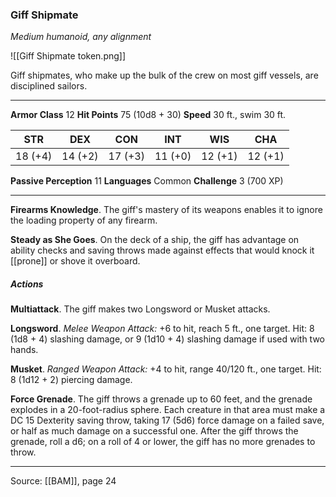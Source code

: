 ### Giff Shipmate
_Medium humanoid, any alignment_

![[Giff Shipmate token.png]]

Giff shipmates, who make up the bulk of the crew on most giff vessels, are disciplined sailors.




---

**Armor Class** 12
**Hit Points** 75 (10d8 + 30)
**Speed** 30 ft., swim 30 ft.

| STR     | DEX     | CON     | INT     | WIS     | CHA     |
|---------|---------|---------|---------|---------|---------|
| 18 (+4) | 14 (+2) | 17 (+3) | 11 (+0) | 12 (+1) | 12 (+1) |

**Passive Perception** 11
**Languages** Common
**Challenge** 3 (700 XP)

---

**Firearms Knowledge**. The giff's mastery of its weapons enables it to ignore the loading property of any firearm.

**Steady as She Goes**. On the deck of a ship, the giff has advantage on ability checks and saving throws made against effects that would knock it [[prone]] or shove it overboard.

##### Actions
**Multiattack**. The giff makes two Longsword or Musket attacks.

**Longsword**. _Melee Weapon Attack:_ +6 to hit, reach 5 ft., one target. Hit: 8 (1d8 + 4) slashing damage, or 9 (1d10 + 4) slashing damage if used with two hands.

**Musket**. _Ranged Weapon Attack:_ +4 to hit, range 40/120 ft., one target. Hit: 8 (1d12 + 2) piercing damage.

**Force Grenade**. The giff throws a grenade up to 60 feet, and the grenade explodes in a 20-foot-radius sphere. Each creature in that area must make a DC 15 Dexterity saving throw, taking 17 (5d6) force damage on a failed save, or half as much damage on a successful one. After the giff throws the grenade, roll a d6; on a roll of 4 or lower, the giff has no more grenades to throw.


---

Source: [[BAM]], page 24